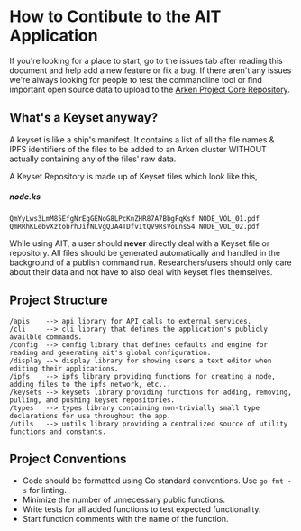 # How to Contibute to the AIT Application

If you're looking for a place to start, go to the issues tab after reading this
document and help add a new feature or fix a bug. If there aren't any issues
we're always looking for people to test the commandline tool or find important
open source data to upload to the
[Arken Project Core Repository](https://github.com/arken/core-keyset).

## What's a Keyset anyway?

A keyset is like a ship's manifest. It contains a list of all the file names &
IPFS identifiers of the files to be added to an Arken cluster WITHOUT actually
containing any of the files' raw data.

A Keyset Repository is made up of Keyset files which look like this,

##### node.ks

``` plain
QmYyLws3LmM85EfgNrEgGENoG8LPcKnZHR87A7BbgFqKsf NODE_VOL_01.pdf
QmRRhKLebvXztobrhJifNLVgQJA4TDfv1tQV9RsVoLnsS4 NODE_VOL_02.pdf
```

While using AIT, a user should **never** directly deal with a Keyset file or 
repository. All files should be generated automatically and handled in the
background of a publish command run. Researchers/users should only care about
their data and not have to also deal with keyset files themselves.

## Project Structure

```plain
/apis    --> api library for API calls to external services.
/cli     --> cli library that defines the application's publicly availble commands.
/config  --> config library that defines defaults and engine for reading and generating ait's global configuration.
/display --> display library for showing users a text editor when editing their applications.
/ipfs    --> ipfs library providing functions for creating a node, adding files to the ipfs network, etc...
/keysets --> keysets library providing functions for adding, removing, pulling, and pushing keyset repositories.
/types   --> types library containing non-trivially small type declarations for use throughout the app.
/utils   --> untils library providing a centralized source of utility functions and constants.
```

## Project Conventions

- Code should be formatted using Go standard conventions. Use `go fmt -s` for
  linting.
- Minimize the number of unnecessary public functions.
- Write tests for all added functions to test expected functionality.
- Start function comments with the name of the function.
